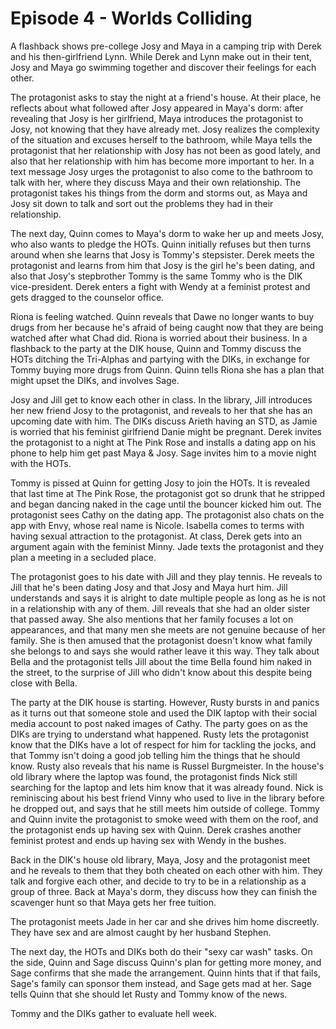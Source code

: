 # Episode 4 - Worlds Colliding

A flashback shows pre-college Josy and Maya in a camping trip with Derek and his then-girlfriend Lynn. While Derek and Lynn make out in their tent, Josy and Maya go swimming together and discover their feelings for each other.

The protagonist asks to stay the night at a friend's house. At their place, he reflects about what followed after Josy appeared in Maya's dorm: after revealing that Josy is her girlfriend, Maya introduces the protagonist to Josy, not knowing that they have already met. Josy realizes the complexity of the situation and excuses herself to the bathroom, while Maya tells the protagonist that her relationship with Josy has not been as good lately, and also that her relationship with him has become more important to her. In a text message Josy urges the protagonist to also come to the bathroom to talk with her, where they discuss Maya and their own relationship. The protagonist takes his things from the dorm and storms out, as Maya and Josy sit down to talk and sort out the problems they had in their relationship.

The next day, Quinn comes to Maya's dorm to wake her up and meets Josy, who also wants to pledge the HOTs. Quinn initially refuses but then turns around when she learns that Josy is Tommy's stepsister. Derek meets the protagonist and learns from him that Josy is the girl he's been dating, and also that Josy's stepbrother Tommy is the same Tommy who is the DIK vice-president. Derek enters a fight with Wendy at a feminist protest and gets dragged to the counselor office.

Riona is feeling watched. Quinn reveals that Dawe no longer wants to buy drugs from her because he's afraid of being caught now that they are being watched after what Chad did. Riona is worried about their business. In a flashback to the party at the DIK house, Quinn and Tommy discuss the HOTs ditching the Tri-Alphas and partying with the DIKs, in exchange for Tommy buying more drugs from Quinn. Quinn tells Riona she has a plan that might upset the DIKs, and involves Sage.

Josy and Jill get to know each other in class. In the library, Jill introduces her new friend Josy to the protagonist, and reveals to her that she has an upcoming date with him. The DIKs discuss Arieth having an STD, as Jamie is worried that his feminist girlfriend Danie might be pregnant. Derek invites the protagonist to a night at The Pink Rose and installs a dating app on his phone to help him get past Maya & Josy. Sage invites him to a movie night with the HOTs.

Tommy is pissed at Quinn for getting Josy to join the HOTs. It is revealed that last time at The Pink Rose, the protagonist got so drunk that he stripped and began dancing naked in the cage until the bouncer kicked him out. The protagonist sees Cathy on the dating app. The protagonist also chats on the app with Envy, whose real name is Nicole. Isabella comes to terms with having sexual attraction to the protagonist. At class, Derek gets into an argument again with the feminist Minny. Jade texts the protagonist and they plan a meeting in a secluded place.

The protagonist goes to his date with Jill and they play tennis. He reveals to Jill that he's been dating Josy and that Josy and Maya hurt him. Jill understands and says it is alright to date multiple people as long as he is not in a relationship with any of them. Jill reveals that she had an older sister that passed away. She also mentions that her family focuses a lot on appearances, and that many men she meets are not genuine because of her family. She is then amused that the protagonist doesn't know what family she belongs to and says she would rather leave it this way. They talk about Bella and the protagonist tells Jill about the time Bella found him naked in the street, to the surprise of Jill who didn't know about this despite being close with Bella.

The party at the DIK house is starting. However, Rusty bursts in and panics as it turns out that someone stole and used the DIK laptop with their social media account to post naked images of Cathy. The party goes on as the DIKs are trying to understand what happened. Rusty lets the protagonist know that the DIKs have a lot of respect for him for tackling the jocks, and that Tommy isn't doing a good job telling him the things that he should know. Rusty also reveals that his name is Russel Burgmeister. In the house's old library where the laptop was found, the protagonist finds Nick still searching for the laptop and lets him know that it was already found. Nick is reminiscing about his best friend Vinny who used to live in the library before he dropped out, and says that he still meets him outside of college. Tommy and Quinn invite the protagonist to smoke weed with them on the roof, and the protagonist ends up having sex with Quinn. Derek crashes another feminist protest and ends up having sex with Wendy in the bushes.

Back in the DIK's house old library, Maya, Josy and the protagonist meet and he reveals to them that they both cheated on each other with him. They talk and forgive each other, and decide to try to be in a relationship as a group of three. Back at Maya's dorm, they discuss how they can finish the scavenger hunt so that Maya gets her free tuition.

The protagonist meets Jade in her car and she drives him home discreetly. They have sex and are almost caught by her husband Stephen.

The next day, the HOTs and DIKs both do their "sexy car wash" tasks. On the side, Quinn and Sage discuss Quinn's plan for getting more money, and Sage confirms that she made the arrangement. Quinn hints that if that fails, Sage's family can sponsor them instead, and Sage gets mad at her. Sage tells Quinn that she should let Rusty and Tommy know of the news.

Tommy and the DIKs gather to evaluate hell week.

